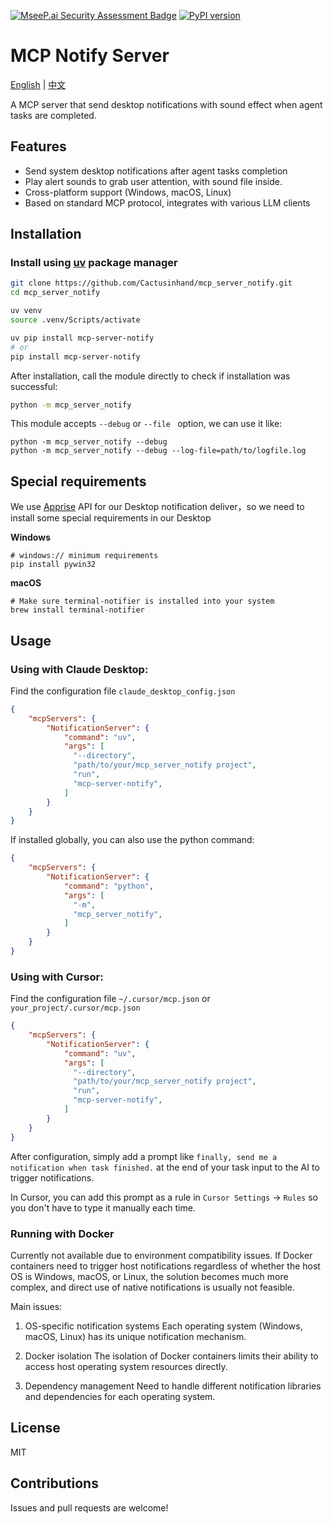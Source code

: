 [![MseeP.ai Security Assessment Badge](https://mseep.net/pr/cactusinhand-mcp-server-notify-badge.png)](https://mseep.ai/app/cactusinhand-mcp-server-notify) [![PyPI version](https://badge.fury.io/py/mcp-server-notify.svg)](https://badge.fury.io/py/mcp-server-notify)

# MCP Notify Server

[English](README.md) | [中文](README.zh.md)

A MCP server that send desktop notifications with sound effect when agent tasks are completed.

## Features

- Send system desktop notifications after agent tasks completion
- Play alert sounds to grab user attention, with sound file inside.
- Cross-platform support (Windows, macOS, Linux)
- Based on standard MCP protocol, integrates with various LLM clients

## Installation

### Install using [uv](https://docs.astral.sh/uv/) package manager

```bash
git clone https://github.com/Cactusinhand/mcp_server_notify.git
cd mcp_server_notify

uv venv
source .venv/Scripts/activate

uv pip install mcp-server-notify
# or
pip install mcp-server-notify
```

After installation, call the module directly to check if installation was successful:
```bash
python -m mcp_server_notify
```
This module accepts ` --debug ` or `--file ` option, we can use it like:
```shell
python -m mcp_server_notify --debug
python -m mcp_server_notify --debug --log-file=path/to/logfile.log
```

## Special requirements

We use [Apprise](https://github.com/caronc/apprise) API for our Desktop notification deliver，so we need to install some special requirements in our Desktop

**Windows**
```shell
# windows:// minimum requirements
pip install pywin32
```

**macOS**
```shell
# Make sure terminal-notifier is installed into your system
brew install terminal-notifier
```

## Usage

### Using with Claude Desktop:

Find the configuration file `claude_desktop_config.json`
```json
{
    "mcpServers": {
        "NotificationServer": {
            "command": "uv",
            "args": [
              "--directory",
              "path/to/your/mcp_server_notify project",
              "run",
              "mcp-server-notify",
            ]
        }
    }
}
```

If installed globally, you can also use the python command:
```json
{
    "mcpServers": {
        "NotificationServer": {
            "command": "python",
            "args": [
              "-m",
              "mcp_server_notify",
            ]
        }
    }
}
```

### Using with Cursor:
Find the configuration file `~/.cursor/mcp.json` or `your_project/.cursor/mcp.json`
```json
{
    "mcpServers": {
        "NotificationServer": {
            "command": "uv",
            "args": [
              "--directory",
              "path/to/your/mcp_server_notify project",
              "run",
              "mcp-server-notify",
            ]
        }
    }
}
```

After configuration, simply add a prompt like `finally, send me a notification when task finished.` at the end of your task input to the AI to trigger notifications.

In Cursor, you can add this prompt as a rule in `Cursor Settings` -> `Rules` so you don't have to type it manually each time.

### Running with Docker

Currently not available due to environment compatibility issues.
If Docker containers need to trigger host notifications regardless of whether the host OS is Windows, macOS, or Linux, the solution becomes much more complex, and direct use of native notifications is usually not feasible.

Main issues:
1. OS-specific notification systems
Each operating system (Windows, macOS, Linux) has its unique notification mechanism.

2. Docker isolation
The isolation of Docker containers limits their ability to access host operating system resources directly.

3. Dependency management
Need to handle different notification libraries and dependencies for each operating system.

## License

MIT

## Contributions

Issues and pull requests are welcome!
